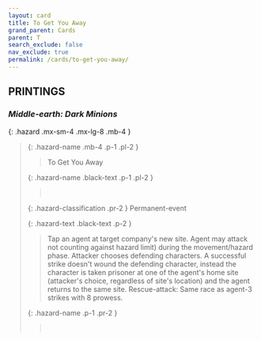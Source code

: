 ```yaml
---
layout: card
title: To Get You Away
grand_parent: Cards
parent: T
search_exclude: false
nav_exclude: true
permalink: /cards/to-get-you-away/
---
```


## PRINTINGS


### _Middle-earth: Dark Minions_

{: .hazard .mx-sm-4 .mx-lg-8 .mb-4 }
> {: .hazard-name .mb-4 .p-1 .pl-2 }
> > <div class="hazard-mp"></div>
> > <div class="card-name">To Get You Away</div>
>
> {: .hazard-name .black-text .p-1 .pl-2 }
> > &nbsp;
>
> {: .hazard-classification .pr-2 }
> Permanent-event
>
> {: .hazard-text .black-text .p-2 }
> > Tap an agent at target company's new site. Agent may attack not counting against hazard limit) during the movement/hazard phase. Attacker chooses defending characters. A successful strike doesn't wound the defending character, instead the character is taken prisoner at one of the agent's home site (attacker's choice, regardless of site's location) and the agent returns to the same site. Rescue-attack: Same race as agent-3 strikes with 8 prowess. 
>
> {: .hazard-name .p-1 .pr-2 }
> > <div class="card-shield"></div>
> > <div class="card-corruption">&nbsp;</div>
